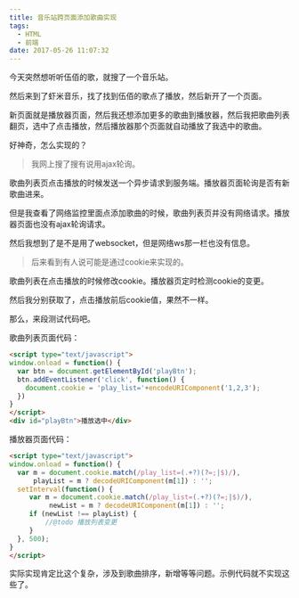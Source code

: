 ```yaml
---
title: 音乐站跨页面添加歌曲实现
tags:
  - HTML
  - 前端
date: 2017-05-26 11:07:32
---
```



今天突然想听听伍佰的歌，就搜了一个音乐站。

然后来到了虾米音乐，找了找到伍佰的歌点了播放，然后新开了一个页面。

新页面就是播放器页面，然后我还想添加更多的歌曲到播放器，然后我把歌曲列表翻页，选中了点击播放，然后播放器那个页面就自动播放了我选中的歌曲。

好神奇，怎么实现的？

> 我网上搜了搜有说用ajax轮询。

歌曲列表页点击播放的时候发送一个异步请求到服务端。播放器页面轮询是否有新歌曲进来。

但是我查看了网络监控里面点添加歌曲的时候，歌曲列表页并没有网络请求。播放器页面也没有ajax轮询请求。

然后我想到了是不是用了websocket，但是网络ws那一栏也没有信息。

> 后来看到有人说可能是通过cookie来实现的。

歌曲列表在点击播放的时候修改cookie。播放器页定时检测cookie的变更。

然后我分别获取了，点击播放前后cookie值，果然不一样。

那么，来段测试代码吧。

歌曲列表页面代码：
```html
<script type="text/javascript">
window.onload = function() {
  var btn = document.getElementById('playBtn');
  btn.addEventListener('click', function() {
    document.cookie = 'play_list='+encodeURIComponent('1,2,3');
  })
}
</script>
<div id="playBtn">播放选中</div>
```

播放器页面代码：
```html
<script type="text/javascript">
window.onload = function() {
  var m = document.cookie.match(/play_list=(.+?)(?=;|$)/),
      playList = m ? decodeURIComponent(m[1]) : '';
  setInterval(function() {
     var m = document.cookie.match(/play_list=(.+?)(?=;|$)/),
          newList = m ? decodeURIComponent(m[1]) : '';
     if (newList !== playList) {
         //@todo 播放列表变更
     }
  }, 500);
}
</script>
```

实际实现肯定比这个复杂，涉及到歌曲排序，新增等等问题。示例代码就不实现这些了。